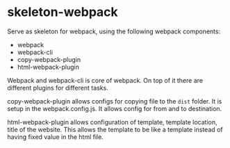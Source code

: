 # skeleton-webpack

Serve as skeleton for webpack, using the following webpack components:
- webpack
- webpack-cli
- copy-webpack-plugin
- html-webpack-plugin

Webpack and webpack-cli is core of webpack. On top of it there are different plugins for different tasks.

copy-webpack-plugin allows configs for copying file to the `dist` folder. It is setup in the webpack.config.js. It allows config for from and to destination.

html-webpack-plugin allows configuration of template, template location, title of the website. This allows the template to be like a template instead of having fixed value in the html file.
